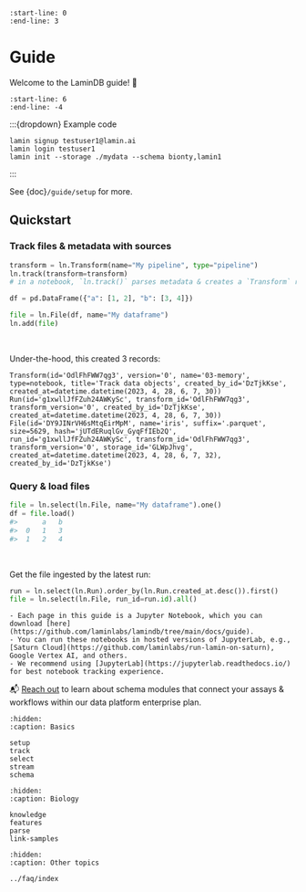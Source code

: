 ```{include} ../../README.md
:start-line: 0
:end-line: 3
```

# Guide

Welcome to the LaminDB guide! 👋

```{include} ../../README.md
:start-line: 6
:end-line: -4
```

:::{dropdown} Example code

```shell
lamin signup testuser1@lamin.ai
lamin login testuser1
lamin init --storage ./mydata --schema bionty,lamin1
```

:::

See {doc}`/guide/setup` for more.

## Quickstart

### Track files & metadata with sources

```python
transform = ln.Transform(name="My pipeline", type="pipeline")
ln.track(transform=transform)
# in a notebook, `ln.track()` parses metadata & creates a `Transform` record

df = pd.DataFrame({"a": [1, 2], "b": [3, 4]})

file = ln.File(df, name="My dataframe")
ln.add(file)
```

<br>

Under-the-hood, this created 3 records:

```
Transform(id='OdlFhFWW7qg3', version='0', name='03-memory', type=notebook, title='Track data objects', created_by_id='DzTjkKse', created_at=datetime.datetime(2023, 4, 28, 6, 7, 30))
Run(id='g1xwllJfFZuh24AWKySc', transform_id='OdlFhFWW7qg3', transform_version='0', created_by_id='DzTjkKse', created_at=datetime.datetime(2023, 4, 28, 6, 7, 30))
File(id='DY9JINrVH6sMtqEirMpM', name='iris', suffix='.parquet', size=5629, hash='jUTdERuqlGv_GyqFfIEb2Q', run_id='g1xwllJfFZuh24AWKySc', transform_id='OdlFhFWW7qg3', transform_version='0', storage_id='GLWpJhvg', created_at=datetime.datetime(2023, 4, 28, 6, 7, 32), created_by_id='DzTjkKse')
```

### Query & load files

```python
file = ln.select(ln.File, name="My dataframe").one()
df = file.load()
#>      a	b
#>  0	1	3
#>  1	2	4
```

<br>

Get the file ingested by the latest run:

```python
run = ln.select(ln.Run).order_by(ln.Run.created_at.desc()).first()
file = ln.select(ln.File, run_id=run.id).all()
```

```{tip}
- Each page in this guide is a Jupyter Notebook, which you can download [here](https://github.com/laminlabs/lamindb/tree/main/docs/guide).
- You can run these notebooks in hosted versions of JupyterLab, e.g., [Saturn Cloud](https://github.com/laminlabs/run-lamin-on-saturn), Google Vertex AI, and others.
- We recommend using [JupyterLab](https://jupyterlab.readthedocs.io/) for best notebook tracking experience.
```

📬 [Reach out](https://lamin.ai/contact) to learn about schema modules that connect your assays & workflows within our data platform enterprise plan.

```{toctree}
:hidden:
:caption: Basics

setup
track
select
stream
schema
```

```{toctree}
:hidden:
:caption: Biology

knowledge
features
parse
link-samples
```

```{toctree}
:hidden:
:caption: Other topics

../faq/index
```
